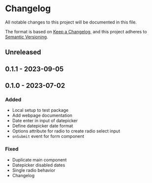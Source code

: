 # Changelog

All notable changes to this project will be documented in this file.

The format is based on [Keep a Changelog](https://keepachangelog.com/en/1.0.0/),
and this project adheres to [Semantic Versioning](https://semver.org/spec/v2.0.0.html).

## Unreleased

## 0.1.1 - 2023-09-05

## 0.1.0 - 2023-07-02
### Added
- Local setup to test package
- Add webpage documentation
- Date enter in input of datepicker
- Define datepicker date format
- Options attribute for radio to create radio select input
- `onSubmit` event for form component

### Fixed
- Duplicate main component
- Datepicker disabled dates
- Single radio behavior
- Changelog
